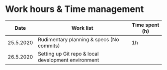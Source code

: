 # Work hours & Time management

| Date      | Work list                                           | Time spent (h) |
| --------- | --------------------------------------------------- | -------------- |
| 25.5.2020 | Rudimentary planning & specs (No commits)           | 1h             |
| 26.5.2020 | Setting up Git repo & local development environment |                |
